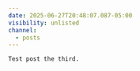 ```yaml
---
date: 2025-06-27T20:48:07.087-05:00
visibility: unlisted
channel:
  - posts
---
```


	Test post the third.
